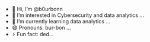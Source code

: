 - 👋 Hi, I’m @b0urbonn
- 👀 I’m interested in Cybersecurity and data analytics ...
- 🌱 I’m currently learning data analytics ...
- 😄 Pronouns: bur-bon ...
- ⚡ Fun fact: ded...

<!---
b0urbonn/b0urbonn is a ✨ special ✨ repository because its `README.md` (this file) appears on your GitHub profile.
You can click the Preview link to take a look at your changes.
--->
